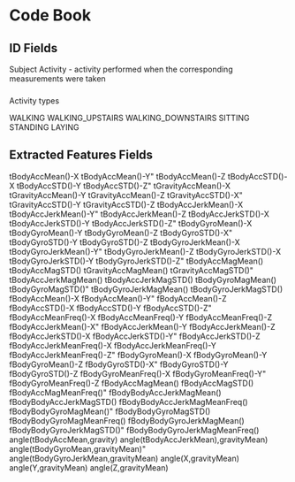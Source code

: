 # Code Book

## ID Fields
Subject
Activity - activity performed when the corresponding measurements were taken

###
Activity types

WALKING
WALKING_UPSTAIRS
WALKING_DOWNSTAIRS
SITTING
STANDING
LAYING

## Extracted Features Fields
tBodyAccMean()-X
tBodyAccMean()-Y" 
tBodyAccMean()-Z
tBodyAccSTD()-X
tBodyAccSTD()-Y
tBodyAccSTD()-Z" 
tGravityAccMean()-X
tGravityAccMean()-Y
tGravityAccMean()-Z
tGravityAccSTD()-X" 
tGravityAccSTD()-Y
tGravityAccSTD()-Z
tBodyAccJerkMean()-X
tBodyAccJerkMean()-Y" 
tBodyAccJerkMean()-Z
tBodyAccJerkSTD()-X
tBodyAccJerkSTD()-Y
tBodyAccJerkSTD()-Z" 
tBodyGyroMean()-X
tBodyGyroMean()-Y
tBodyGyroMean()-Z
tBodyGyroSTD()-X" 
tBodyGyroSTD()-Y
tBodyGyroSTD()-Z
tBodyGyroJerkMean()-X
tBodyGyroJerkMean()-Y" 
tBodyGyroJerkMean()-Z
tBodyGyroJerkSTD()-X
tBodyGyroJerkSTD()-Y
tBodyGyroJerkSTD()-Z" 
tBodyAccMagMean()
tBodyAccMagSTD()
tGravityAccMagMean()
tGravityAccMagSTD()" 
tBodyAccJerkMagMean()
tBodyAccJerkMagSTD()
tBodyGyroMagMean()
tBodyGyroMagSTD()" 
tBodyGyroJerkMagMean()
tBodyGyroJerkMagSTD()
fBodyAccMean()-X
fBodyAccMean()-Y" 
fBodyAccMean()-Z
fBodyAccSTD()-X
fBodyAccSTD()-Y
fBodyAccSTD()-Z" 
fBodyAccMeanFreq()-X
fBodyAccMeanFreq()-Y
fBodyAccMeanFreq()-Z
fBodyAccJerkMean()-X" 
fBodyAccJerkMean()-Y
fBodyAccJerkMean()-Z
fBodyAccJerkSTD()-X
fBodyAccJerkSTD()-Y" 
fBodyAccJerkSTD()-Z
fBodyAccJerkMeanFreq()-X
fBodyAccJerkMeanFreq()-Y
fBodyAccJerkMeanFreq()-Z" 
fBodyGyroMean()-X
fBodyGyroMean()-Y
fBodyGyroMean()-Z
fBodyGyroSTD()-X" 
fBodyGyroSTD()-Y
fBodyGyroSTD()-Z
fBodyGyroMeanFreq()-X
fBodyGyroMeanFreq()-Y" 
fBodyGyroMeanFreq()-Z
fBodyAccMagMean()
fBodyAccMagSTD()
fBodyAccMagMeanFreq()" 
fBodyBodyAccJerkMagMean()
fBodyBodyAccJerkMagSTD()
fBodyBodyAccJerkMagMeanFreq()
fBodyBodyGyroMagMean()" 
fBodyBodyGyroMagSTD()
fBodyBodyGyroMagMeanFreq()
fBodyBodyGyroJerkMagMean()
fBodyBodyGyroJerkMagSTD()" 
fBodyBodyGyroJerkMagMeanFreq()
angle(tBodyAccMean,gravity)
angle(tBodyAccJerkMean),gravityMean)
angle(tBodyGyroMean,gravityMean)" 
angle(tBodyGyroJerkMean,gravityMean)
angle(X,gravityMean)
angle(Y,gravityMean)
angle(Z,gravityMean)
